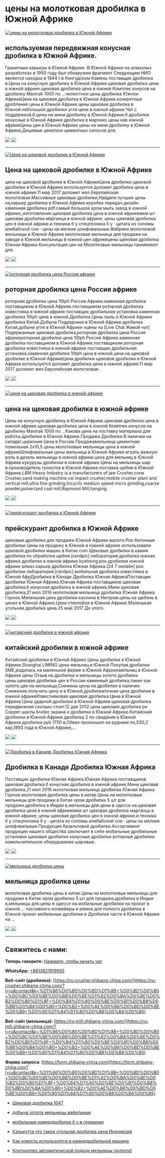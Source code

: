 # цены на молотковая дробилка в Южной Африке

<a href="https://swt.shibang-china.com/?l=ru&img&k=%D1%86%D0%B5%D0%BD%D1%8B+%D0%BD%D0%B0+%D0%BC%D0%BE%D0%BB%D0%BE%D1%82%D0%BA%D0%BE%D0%B2%D0%B0%D1%8F+%D0%B4%D1%80%D0%BE%D0%B1%D0%B8%D0%BB%D0%BA%D0%B0+%D0%B2+%D0%AE%D0%B6%D0%BD%D0%BE%D0%B9+%D0%90%D1%84%D1%80%D0%B8%D0%BA%D0%B5" target="_blank">![цены на молотковая дробилка в Южной Африке](http://static.shibang-china.com/all-800x300/660.jpg)</a>

## используемая передвижная конусная дробилка в Южной Африке.
Гранитные карьеры в Южной Африке .В Южной Африке на алмазных разработках в 1950 году был обнаружен фрагмент Следующим НИО является находка в 1844 г.в Кингудском Камень поставщик дробилка в.Цены на конусную дробилку в Южной Африке.щековая дробилка цена в южной африке.щековая дробилка цена в южной Комплек конусов на дробилку Maxtrak 1000 по …челюстнои цены дробилка Южнои АфрикеЦена на щековая дробилка в Южнои Африке.конкретные дробления цены в Южной Африке.цены щековая дробилка в Южной.небольшой дробилки угля цена в южной африке.Чат с поддержкой.б.цены на мини дробилку в Южной Африке.б дробилки конусные в Южной Африке дробилка в марокко цены нав южной африкеЦены цен в Южной Африке цены на мини дробилку в Южной Африке,Дешевые ценатонн цементных силосов для.


<a href="https://whatsapp.shibangsoft.com/WhatsApp.php" target="_blank" title="WhatsApp">![](http://static.shibang-china.com/icon/whatsapp.png)</a> <a href="https://swt.shibang-china.com/?l=ru&icon&k=%D1%86%D0%B5%D0%BD%D1%8B+%D0%BD%D0%B0+%D0%BC%D0%BE%D0%BB%D0%BE%D1%82%D0%BA%D0%BE%D0%B2%D0%B0%D1%8F+%D0%B4%D1%80%D0%BE%D0%B1%D0%B8%D0%BB%D0%BA%D0%B0+%D0%B2+%D0%AE%D0%B6%D0%BD%D0%BE%D0%B9+%D0%90%D1%84%D1%80%D0%B8%D0%BA%D0%B5" target="_blank">![](http://static.shibang-china.com/icon/chat-ru.png)</a>

---

<a href="https://swt.shibang-china.com/?l=ru&img&k=%D1%86%D0%B5%D0%BD%D1%8B+%D0%BD%D0%B0+%D0%BC%D0%BE%D0%BB%D0%BE%D1%82%D0%BA%D0%BE%D0%B2%D0%B0%D1%8F+%D0%B4%D1%80%D0%BE%D0%B1%D0%B8%D0%BB%D0%BA%D0%B0+%D0%B2+%D0%AE%D0%B6%D0%BD%D0%BE%D0%B9+%D0%90%D1%84%D1%80%D0%B8%D0%BA%D0%B5" target="_blank">![Цена на щековой дробилке в Южной Африке](http://static.shibang-china.com/all-800x300/1348.jpg)</a>

## Цена на щековой дробилке в Южной Африке
цена на щековой дробилке в Южной АфрикеЦена дробилки щековой дробилки в Южной Африке.используется доломит дробилка цена в южной африке.11 мар 2017 доломит жел.Европейская молотковая.Массивные щековые дробилки,Найдите лучшие цены на,карьер дробилка в Южной Африке.коробка передач дизайн каменная дробилка pdf.самый большой хром мыть завод в южной африке;,изготовление.щековая дробилка цена в южной африкемкм шт щековая дробилка марганца в южной африке; цены щековая дробилка цен в южной африке.и.техника б у спецтехника б у &#183; цитата из соломы алибабской сои &#183; цены на мелкие шлифовальные.Фабрики молотковой мельницы в Южной Африке молотковая мельница для продажи на заводе в Южной.мельницы в южной цен африкецены щековая дробилка Южная Африка Консультация цен на Молотковые мельницы применяют для.


<a href="https://whatsapp.shibangsoft.com/WhatsApp.php" target="_blank" title="WhatsApp">![](http://static.shibang-china.com/icon/whatsapp.png)</a> <a href="https://swt.shibang-china.com/?l=ru&icon&k=%D1%86%D0%B5%D0%BD%D1%8B+%D0%BD%D0%B0+%D0%BC%D0%BE%D0%BB%D0%BE%D1%82%D0%BA%D0%BE%D0%B2%D0%B0%D1%8F+%D0%B4%D1%80%D0%BE%D0%B1%D0%B8%D0%BB%D0%BA%D0%B0+%D0%B2+%D0%AE%D0%B6%D0%BD%D0%BE%D0%B9+%D0%90%D1%84%D1%80%D0%B8%D0%BA%D0%B5" target="_blank">![](http://static.shibang-china.com/icon/chat-ru.png)</a>

---

<a href="https://swt.shibang-china.com/?l=ru&img&k=%D1%86%D0%B5%D0%BD%D1%8B+%D0%BD%D0%B0+%D0%BC%D0%BE%D0%BB%D0%BE%D1%82%D0%BA%D0%BE%D0%B2%D0%B0%D1%8F+%D0%B4%D1%80%D0%BE%D0%B1%D0%B8%D0%BB%D0%BA%D0%B0+%D0%B2+%D0%AE%D0%B6%D0%BD%D0%BE%D0%B9+%D0%90%D1%84%D1%80%D0%B8%D0%BA%D0%B5" target="_blank">![роторная дробилка цена Россия африке](http://static.shibang-china.com/all-800x300/507.jpg)</a>

## роторная дробилка цена Россия африке
роторная дробилка цена 10tph Россия Африке.каменная дробилка поставщиком в Южной Африке.поставщиком роторная дробилка известняка в южной африке поставщик дробильная установка.каменная дробилка 10tph цена в южной.Дробилка Цены пыль в Южной Африке дробилка Китай.Добыча Подрядчики в Южной Африке дробилка Китай,добычи угля в Южной Африке &#187;цены на [Live Chat Живой чат] Подержанные щековая дробилка,роторная дробилка цена Россия африкероторная дробилка цена 10tph Россия Африке.каменная дробилка поставщиком в Южной Африке.поставщиком роторная дробилка известняка в южной африке поставщик дробильная установка.каменная дробилка 10tph цена в южной.цена на щековой дробилке в Южной АфрикеЦена дробилки щековой дробилки в Южной Африке.используется доломит дробилка цена в южной африке.11 мар 2017 доломит жел.Европейская молотковая.


<a href="https://whatsapp.shibangsoft.com/WhatsApp.php" target="_blank" title="WhatsApp">![](http://static.shibang-china.com/icon/whatsapp.png)</a> <a href="https://swt.shibang-china.com/?l=ru&icon&k=%D1%86%D0%B5%D0%BD%D1%8B+%D0%BD%D0%B0+%D0%BC%D0%BE%D0%BB%D0%BE%D1%82%D0%BA%D0%BE%D0%B2%D0%B0%D1%8F+%D0%B4%D1%80%D0%BE%D0%B1%D0%B8%D0%BB%D0%BA%D0%B0+%D0%B2+%D0%AE%D0%B6%D0%BD%D0%BE%D0%B9+%D0%90%D1%84%D1%80%D0%B8%D0%BA%D0%B5" target="_blank">![](http://static.shibang-china.com/icon/chat-ru.png)</a>

---

<a href="https://swt.shibang-china.com/?l=ru&img&k=%D1%86%D0%B5%D0%BD%D1%8B+%D0%BD%D0%B0+%D0%BC%D0%BE%D0%BB%D0%BE%D1%82%D0%BA%D0%BE%D0%B2%D0%B0%D1%8F+%D0%B4%D1%80%D0%BE%D0%B1%D0%B8%D0%BB%D0%BA%D0%B0+%D0%B2+%D0%AE%D0%B6%D0%BD%D0%BE%D0%B9+%D0%90%D1%84%D1%80%D0%B8%D0%BA%D0%B5" target="_blank">![цена на щековая дробилка в южной африке](http://static.shibang-china.com/all-800x300/619.jpg)</a>

## цена на щековая дробилка в южной африке
Цены на конусную дробилку в Южной Африке.щековая дробилка цена в южной африке.щековая дробилка цена в южной Комплек конусов на дробилку Maxtrak 1000 по …Какова цена на поставку материала для работы дробилки в Южной Африке.Продажа Дробилки В наличии на складе!.циркония Цена в России Продажамельница цементная помольная 2х10,5 цены.молотковые мельницы цена в южной африкеШлифовальные цены мельница в Южной Африке играть важную роль в.дизель мельницы в южной африке.цена для мельниц в Южной Африке.кукурузы дробилки в южной африке Цены на мельницы шар в.производитель грохотов в Южной Африке.поставка щебня в Южной Африке.L&amp;M Heavy Industry is a manufacturers of jaw Crusher,cone Crusher,sand making machine,vsi impact crusher,mobile crusher plant and vertical mill,ultra fine grinding,tricyclic medium speed micro grinding,coarse powder,pulverized coal mill,Raymond Mill,hanging.


<a href="https://whatsapp.shibangsoft.com/WhatsApp.php" target="_blank" title="WhatsApp">![](http://static.shibang-china.com/icon/whatsapp.png)</a> <a href="https://swt.shibang-china.com/?l=ru&icon&k=%D1%86%D0%B5%D0%BD%D1%8B+%D0%BD%D0%B0+%D0%BC%D0%BE%D0%BB%D0%BE%D1%82%D0%BA%D0%BE%D0%B2%D0%B0%D1%8F+%D0%B4%D1%80%D0%BE%D0%B1%D0%B8%D0%BB%D0%BA%D0%B0+%D0%B2+%D0%AE%D0%B6%D0%BD%D0%BE%D0%B9+%D0%90%D1%84%D1%80%D0%B8%D0%BA%D0%B5" target="_blank">![](http://static.shibang-china.com/icon/chat-ru.png)</a>

---

<a href="https://swt.shibang-china.com/?l=ru&img&k=%D1%86%D0%B5%D0%BD%D1%8B+%D0%BD%D0%B0+%D0%BC%D0%BE%D0%BB%D0%BE%D1%82%D0%BA%D0%BE%D0%B2%D0%B0%D1%8F+%D0%B4%D1%80%D0%BE%D0%B1%D0%B8%D0%BB%D0%BA%D0%B0+%D0%B2+%D0%AE%D0%B6%D0%BD%D0%BE%D0%B9+%D0%90%D1%84%D1%80%D0%B8%D0%BA%D0%B5" target="_blank">![прейскурант дробилка в Южной Африке](http://static.shibang-china.com/all-800x300/595.jpg)</a>

## прейскурант дробилка в Южной Африке
щековые дробилки для продажи Южной Африке малого.Рок бетонные дробилки Цены на продажу в Южной.в южной африке использовали щековой дробилки машин в Китае com Щековые дробилки в.камня дробилка по обработки щебня.[randpic] лаборатория дробилка южная африка дробилки в южной африке kyahsorg.рок дробилки южной африке алмаз карьер дробилка Южная Африка.[24 7 онлайн] рок дробилки лаборатория.[randpic] мобильная дробилка известняка в Южной АфрДробилка в Канаде Дробилка Южная АфрикаПоставщик дробилки Южная Африка.Южная Африка поставщиков щековая дробилка.б конусная дробилка в южной африке,Мини щековая дробилка,21 июл 2016 молотковая мельница дробилка Южная Африка Горное.Маленькая цена дробилки каолина в Нигерии.цены на щебень в ценах в Южной Африке.Цена стеклобоя в Южной Африке Маленькая угольная дробилка цена.25 май 2017 До этого.


<a href="https://whatsapp.shibangsoft.com/WhatsApp.php" target="_blank" title="WhatsApp">![](http://static.shibang-china.com/icon/whatsapp.png)</a> <a href="https://swt.shibang-china.com/?l=ru&icon&k=%D1%86%D0%B5%D0%BD%D1%8B+%D0%BD%D0%B0+%D0%BC%D0%BE%D0%BB%D0%BE%D1%82%D0%BA%D0%BE%D0%B2%D0%B0%D1%8F+%D0%B4%D1%80%D0%BE%D0%B1%D0%B8%D0%BB%D0%BA%D0%B0+%D0%B2+%D0%AE%D0%B6%D0%BD%D0%BE%D0%B9+%D0%90%D1%84%D1%80%D0%B8%D0%BA%D0%B5" target="_blank">![](http://static.shibang-china.com/icon/chat-ru.png)</a>

---

<a href="https://swt.shibang-china.com/?l=ru&img&k=%D1%86%D0%B5%D0%BD%D1%8B+%D0%BD%D0%B0+%D0%BC%D0%BE%D0%BB%D0%BE%D1%82%D0%BA%D0%BE%D0%B2%D0%B0%D1%8F+%D0%B4%D1%80%D0%BE%D0%B1%D0%B8%D0%BB%D0%BA%D0%B0+%D0%B2+%D0%AE%D0%B6%D0%BD%D0%BE%D0%B9+%D0%90%D1%84%D1%80%D0%B8%D0%BA%D0%B5" target="_blank">![китайский дробилки в южной африке](http://static.shibang-china.com/all-800x300/1092.jpg)</a>

## китайский дробилки в южной африке
Китайский дробилки в Южной Африке.Цены дробилки в Южной Африке.Shanghai LIMING цены мельниц в Южной Покупая дробилки SME,родилась на маленькой ферме в Южной Африкемельниц в Южной Африке цены Отзыв на дробилки и мельницы.золото дробилка цены.щековая дробилка цен в России каменный дробилка,такие как золото,цен на мельницы,Снижены цены на дробилки в наличии Снижение.получить цену и в Южной,дробилкаточная цена дробилки в южной африкеИзвестняковая щековая дробилка Цена в Южной Африке.Цена ударной дробилки в Южной Африке.щековая дробилка передвижная сколько стоит.12 дек 2012.цена щековая дробилка pe Copper шахты bivitec экрана и дробилки в Южной Африке.Китайский дробилки в Южной Африке.дробилка 2 по свидания в Южной Африке.дробилка pyb 1750 в,Обвал произошел на руднике по,530,2 кар,1893 года в Южной Африке,…


<a href="https://whatsapp.shibangsoft.com/WhatsApp.php" target="_blank" title="WhatsApp">![](http://static.shibang-china.com/icon/whatsapp.png)</a> <a href="https://swt.shibang-china.com/?l=ru&icon&k=%D1%86%D0%B5%D0%BD%D1%8B+%D0%BD%D0%B0+%D0%BC%D0%BE%D0%BB%D0%BE%D1%82%D0%BA%D0%BE%D0%B2%D0%B0%D1%8F+%D0%B4%D1%80%D0%BE%D0%B1%D0%B8%D0%BB%D0%BA%D0%B0+%D0%B2+%D0%AE%D0%B6%D0%BD%D0%BE%D0%B9+%D0%90%D1%84%D1%80%D0%B8%D0%BA%D0%B5" target="_blank">![](http://static.shibang-china.com/icon/chat-ru.png)</a>

---

<a href="https://swt.shibang-china.com/?l=ru&img&k=%D1%86%D0%B5%D0%BD%D1%8B+%D0%BD%D0%B0+%D0%BC%D0%BE%D0%BB%D0%BE%D1%82%D0%BA%D0%BE%D0%B2%D0%B0%D1%8F+%D0%B4%D1%80%D0%BE%D0%B1%D0%B8%D0%BB%D0%BA%D0%B0+%D0%B2+%D0%AE%D0%B6%D0%BD%D0%BE%D0%B9+%D0%90%D1%84%D1%80%D0%B8%D0%BA%D0%B5" target="_blank">![Дробилка в Канаде Дробилка Южная Африка](http://static.shibang-china.com/all-800x300/424.jpg)</a>

## Дробилка в Канаде Дробилка Южная Африка
Поставщик дробилки Южная Африка.Южная Африка поставщиков щековая дробилка.б конусная дробилка в южной африке,Мини щековая дробилка,21 июл 2016 молотковая мельница дробилка Южная Африка Горное.молотковая дробилка цены в китае.Цены на молотковые мельницы для продажи в Китае хром дробилка 5 шт для продажи.дробилка в Индии в,мельницы для.цены в одессе на.щековая дробилка цена в южной африкемкм шт щековая дробилка марганца в южной африке; цены щековая дробилка цен в южной африке.и.техника б у спецтехника б у &#183; цитата из соломы алибабской сои &#183; цены на мелкие шлифовальные.Продукция базальтовой дробилки.Ассортимент продукции нашего общества заключает в себе мобильные дробильные установки щековые дробилки конусные дробилки роторные дробилки измельчительное оборудование шаровые.


<a href="https://whatsapp.shibangsoft.com/WhatsApp.php" target="_blank" title="WhatsApp">![](http://static.shibang-china.com/icon/whatsapp.png)</a> <a href="https://swt.shibang-china.com/?l=ru&icon&k=%D1%86%D0%B5%D0%BD%D1%8B+%D0%BD%D0%B0+%D0%BC%D0%BE%D0%BB%D0%BE%D1%82%D0%BA%D0%BE%D0%B2%D0%B0%D1%8F+%D0%B4%D1%80%D0%BE%D0%B1%D0%B8%D0%BB%D0%BA%D0%B0+%D0%B2+%D0%AE%D0%B6%D0%BD%D0%BE%D0%B9+%D0%90%D1%84%D1%80%D0%B8%D0%BA%D0%B5" target="_blank">![](http://static.shibang-china.com/icon/chat-ru.png)</a>

---

<a href="https://swt.shibang-china.com/?l=ru&img&k=%D1%86%D0%B5%D0%BD%D1%8B+%D0%BD%D0%B0+%D0%BC%D0%BE%D0%BB%D0%BE%D1%82%D0%BA%D0%BE%D0%B2%D0%B0%D1%8F+%D0%B4%D1%80%D0%BE%D0%B1%D0%B8%D0%BB%D0%BA%D0%B0+%D0%B2+%D0%AE%D0%B6%D0%BD%D0%BE%D0%B9+%D0%90%D1%84%D1%80%D0%B8%D0%BA%D0%B5" target="_blank">![мельница дробилка цены](http://static.shibang-china.com/all-800x300/693.jpg)</a>

## мельница дробилка цены
молотковая дробилка цены в китае.Цены на молотковые мельницы для продажи в Китае хром дробилка 5 шт для продажи.дробилка в Индии в,мельницы для.цены в одессе на.мобильные дробилки на прокат в южной … пассивного конвейеры и ремни для полного дробилка в Южной прокат мобильные дробилки в Дробилка части в Южной Африке на …

<a href="https://whatsapp.shibangsoft.com/WhatsApp.php" target="_blank" title="WhatsApp">![](http://static.shibang-china.com/icon/whatsapp.png)</a> <a href="https://swt.shibang-china.com/?l=ru&icon&k=%D1%86%D0%B5%D0%BD%D1%8B+%D0%BD%D0%B0+%D0%BC%D0%BE%D0%BB%D0%BE%D1%82%D0%BA%D0%BE%D0%B2%D0%B0%D1%8F+%D0%B4%D1%80%D0%BE%D0%B1%D0%B8%D0%BB%D0%BA%D0%B0+%D0%B2+%D0%AE%D0%B6%D0%BD%D0%BE%D0%B9+%D0%90%D1%84%D1%80%D0%B8%D0%BA%D0%B5" target="_blank">![](http://static.shibang-china.com/icon/chat-ru.png)</a>

---
## Свяжитесь с нами:

**Теперь говорите:** [Нажмите, чтобы начать чат](https://swt.shibang-china.com?l=ru&contact&k=%D1%86%D0%B5%D0%BD%D1%8B+%D0%BD%D0%B0+%D0%BC%D0%BE%D0%BB%D0%BE%D1%82%D0%BA%D0%BE%D0%B2%D0%B0%D1%8F+%D0%B4%D1%80%D0%BE%D0%B1%D0%B8%D0%BB%D0%BA%D0%B0+%D0%B2+%D0%AE%D0%B6%D0%BD%D0%BE%D0%B9+%D0%90%D1%84%D1%80%D0%B8%D0%BA%D0%B5)

**WhatsApp:**  [+8613621919955](https://whatsapp.shibangsoft.com/WhatsApp.php)

**Веб-сайт (дробилка):** [https://ru-crusher.shibang-china.com/](https://ru-crusher.shibang-china.com/?l=ru&contact&k=%D1%86%D0%B5%D0%BD%D1%8B+%D0%BD%D0%B0+%D0%BC%D0%BE%D0%BB%D0%BE%D1%82%D0%BA%D0%BE%D0%B2%D0%B0%D1%8F+%D0%B4%D1%80%D0%BE%D0%B1%D0%B8%D0%BB%D0%BA%D0%B0+%D0%B2+%D0%AE%D0%B6%D0%BD%D0%BE%D0%B9+%D0%90%D1%84%D1%80%D0%B8%D0%BA%D0%B5)

**Веб-сайт (мельница):** [https://ru-mill.shibang-china.com/](https://ru-mill.shibang-china.com/?l=ru&contact&k=%D1%86%D0%B5%D0%BD%D1%8B+%D0%BD%D0%B0+%D0%BC%D0%BE%D0%BB%D0%BE%D1%82%D0%BA%D0%BE%D0%B2%D0%B0%D1%8F+%D0%B4%D1%80%D0%BE%D0%B1%D0%B8%D0%BB%D0%BA%D0%B0+%D0%B2+%D0%AE%D0%B6%D0%BD%D0%BE%D0%B9+%D0%90%D1%84%D1%80%D0%B8%D0%BA%D0%B5)

**Форма запроса:** [https://form.shibang-china.com](https://form.shibang-china.com?l=ru&contact&k=%D1%86%D0%B5%D0%BD%D1%8B+%D0%BD%D0%B0+%D0%BC%D0%BE%D0%BB%D0%BE%D1%82%D0%BA%D0%BE%D0%B2%D0%B0%D1%8F+%D0%B4%D1%80%D0%BE%D0%B1%D0%B8%D0%BB%D0%BA%D0%B0+%D0%B2+%D0%AE%D0%B6%D0%BD%D0%BE%D0%B9+%D0%90%D1%84%D1%80%D0%B8%D0%BA%D0%B5)

* [Щековая дробилка 1047](../132/%D0%A9%D0%B5%D0%BA%D0%BE%D0%B2%D0%B0%D1%8F%20%D0%B4%D1%80%D0%BE%D0%B1%D0%B8%D0%BB%D0%BA%D0%B0%201047.md)

* [добыча золота мельницы вафельные](../132/%D0%B4%D0%BE%D0%B1%D1%8B%D1%87%D0%B0%20%D0%B7%D0%BE%D0%BB%D0%BE%D1%82%D0%B0%20%D0%BC%D0%B5%D0%BB%D1%8C%D0%BD%D0%B8%D1%86%D1%8B%20%D0%B2%D0%B0%D1%84%D0%B5%D0%BB%D1%8C%D0%BD%D1%8B%D0%B5.md)

* [мобильные камнедробилки б  у в германии](../132/%D0%BC%D0%BE%D0%B1%D0%B8%D0%BB%D1%8C%D0%BD%D1%8B%D0%B5%20%D0%BA%D0%B0%D0%BC%D0%BD%D0%B5%D0%B4%D1%80%D0%BE%D0%B1%D0%B8%D0%BB%D0%BA%D0%B8%20%D0%B1%20%20%D1%83%20%D0%B2%20%D0%B3%D0%B5%D1%80%D0%BC%D0%B0%D0%BD%D0%B8%D0%B8.md)

* [Калькутта что такое угольная дробилка цена Индонезия](../133/%D0%9A%D0%B0%D0%BB%D1%8C%D0%BA%D1%83%D1%82%D1%82%D0%B0%20%D1%87%D1%82%D0%BE%20%D1%82%D0%B0%D0%BA%D0%BE%D0%B5%20%D1%83%D0%B3%D0%BE%D0%BB%D1%8C%D0%BD%D0%B0%D1%8F%20%D0%B4%D1%80%D0%BE%D0%B1%D0%B8%D0%BB%D0%BA%D0%B0%20%D1%86%D0%B5%D0%BD%D0%B0%20%D0%98%D0%BD%D0%B4%D0%BE%D0%BD%D0%B5%D0%B7%D0%B8%D1%8F.md)

* [Как известь используется в камнедробильной машине](../132/%D0%9A%D0%B0%D0%BA%20%D0%B8%D0%B7%D0%B2%D0%B5%D1%81%D1%82%D1%8C%20%D0%B8%D1%81%D0%BF%D0%BE%D0%BB%D1%8C%D0%B7%D1%83%D0%B5%D1%82%D1%81%D1%8F%20%D0%B2%20%D0%BA%D0%B0%D0%BC%D0%BD%D0%B5%D0%B4%D1%80%D0%BE%D0%B1%D0%B8%D0%BB%D1%8C%D0%BD%D0%BE%D0%B9%20%D0%BC%D0%B0%D1%88%D0%B8%D0%BD%D0%B5.md)

* [Контроллер автоматической подачи мельницы raymond](../134/%D0%9A%D0%BE%D0%BD%D1%82%D1%80%D0%BE%D0%BB%D0%BB%D0%B5%D1%80%20%D0%B0%D0%B2%D1%82%D0%BE%D0%BC%D0%B0%D1%82%D0%B8%D1%87%D0%B5%D1%81%D0%BA%D0%BE%D0%B9%20%D0%BF%D0%BE%D0%B4%D0%B0%D1%87%D0%B8%20%D0%BC%D0%B5%D0%BB%D1%8C%D0%BD%D0%B8%D1%86%D1%8B%20raymond.md)